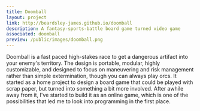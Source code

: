 ```yaml
---
title: Doomball
layout: project
link: http://beardsley-james.github.io/doomball
description: A fantasy-sports-battle board game turned video game
associated: doomball
preview: /public/images/doomball.png
---
```


Doomball is a fast paced high-stakes race to get a dangerous artifact into your enemy's territory. The design is portable, modular, highly customizable, and designed to focus on maneuvering and risk management rather than simple extermination, though you can always play orcs. It started as a home project to design a board game that could be played with scrap paper, but turned into something a bit more involved. After awhile away from it, I've started to build it as an online game, which is one of the possibilities that led me to look into programming in the first place.